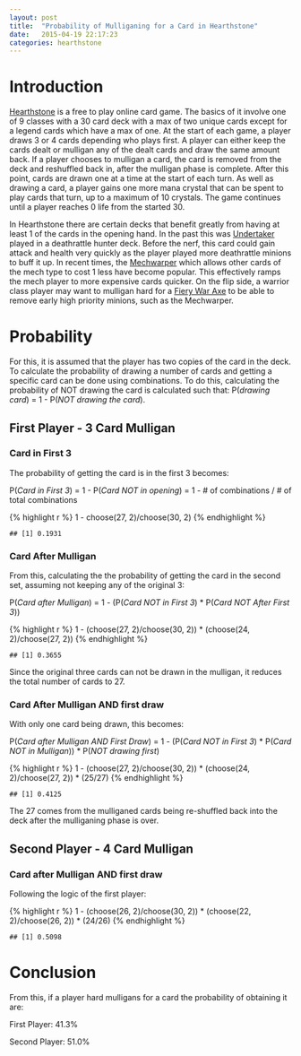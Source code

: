 ```yaml
---
layout: post
title:  "Probability of Mulliganing for a Card in Hearthstone"
date:   2015-04-19 22:17:23
categories: hearthstone
---
```


# Introduction

[Hearthstone](http://us.battle.net/hearthstone/en/) is a free to play online card game.  The basics of it involve one of 9 classes with a 30 card deck with a max of two unique cards except for a legend cards which have a max of one.  At the start of each game, a player draws 3 or 4 cards depending who plays first.  A player can either keep the cards dealt or mulligan any of the dealt cards and draw the same amount back.  If a player chooses to mulligan a card, the card is removed from the deck and reshuffled back in, after the mulligan phase is complete.   After this point, cards are drawn one at a time at the start of each turn.  As well as drawing a card, a player gains one more mana crystal that can be spent to play cards that turn, up to a maximum of 10 crystals.  The game continues until a player reaches 0 life from the started 30.

In Hearthstone there are certain decks that benefit greatly from having at least 1 of the cards in the opening hand.  In the past this was [Undertaker](http://hearthstone.gamepedia.com/Undertaker) played in a deathrattle hunter deck.  Before the nerf, this card could gain attack and health very quickly as the player played more deathrattle minions to buff it up.  In recent times, the [Mechwarper](http://hearthstone.gamepedia.com/Mechwarper) which allows other cards of the mech type to cost 1 less have become popular.  This effectively ramps the mech player to more expensive cards quicker.  On the flip side, a warrior class player may want to mulligan hard for a [Fiery War Axe](http://hearthstone.gamepedia.com/Fiery_War_Axe) to be able to remove early high priority minions, such as the Mechwarper.  

# Probability

For this, it is assumed that the player has two copies of the card in the deck.  To calculate the probability of drawing a number of cards and getting a specific card can be done using combinations.  To do this, calculating the probability of NOT drawing the card is calculated such that:  P(*drawing card*) = 1 - P(*NOT drawing the card*).

## First Player - 3 Card Mulligan
### Card in First 3
The probability of getting the card is in the first 3 becomes:

P(*Card in First 3*) = 1 - P(*Card NOT in opening*) = 1 - # of combinations / # of total combinations

{% highlight r %}
1 - choose(27, 2)/choose(30, 2)
{% endhighlight %}

```
## [1] 0.1931
```


### Card After Mulligan

From this, calculating the the probability of getting the card in the second set, assuming not keeping any of the original 3:

P(*Card after Mulligan*) = 1 - (P(*Card NOT in First 3*) * P(*Card NOT After First 3*))

{% highlight r %}
1 - (choose(27, 2)/choose(30, 2)) * (choose(24, 2)/choose(27, 2))
{% endhighlight %}

```
## [1] 0.3655
```


Since the original three cards can not be drawn in the mulligan, it reduces the total number of cards to 27.

### Card After Mulligan AND first draw

With only one card being drawn, this becomes:

P(*Card after Mulligan AND First Draw*) = 1 - (P(*Card NOT in First 3*) * P(*Card NOT in Mulligan*)) * P(*NOT drawing first*)

{% highlight r %}
1 - (choose(27, 2)/choose(30, 2)) * (choose(24, 2)/choose(27, 2)) * (25/27)
{% endhighlight %}

```
## [1] 0.4125
```

The 27 comes from the mulliganed cards being re-shuffled back into the deck after the mulliganing phase is over.

## Second Player - 4 Card Mulligan
### Card after Mulligan AND first draw

Following the logic of the first player:

{% highlight r %}
1 - (choose(26, 2)/choose(30, 2)) * (choose(22, 2)/choose(26, 2)) * (24/26)
{% endhighlight %}

```
## [1] 0.5098
```


# Conclusion

From this, if a player hard mulligans for a card the probability of obtaining it are:

First Player:  41.3%

Second Player: 51.0%